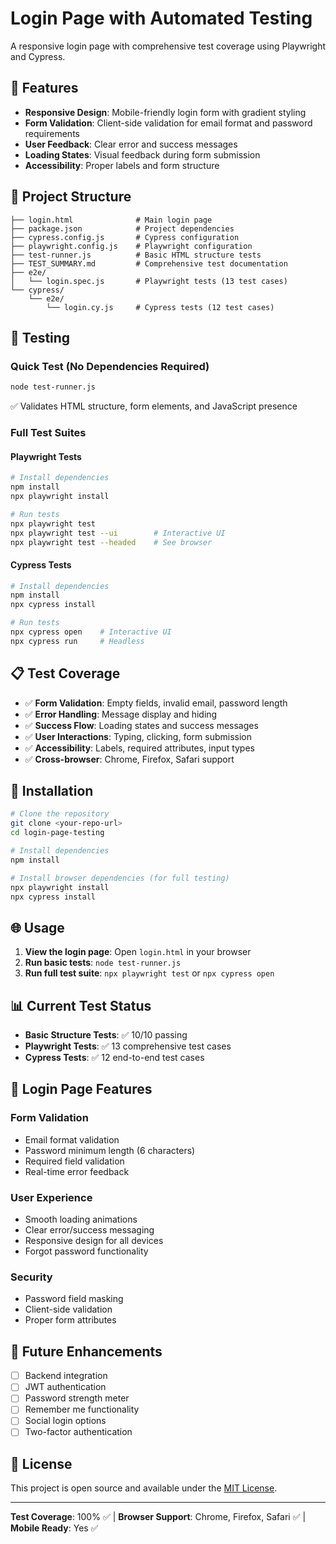 # Login Page with Automated Testing

A responsive login page with comprehensive test coverage using Playwright and Cypress.

## 🚀 Features

- **Responsive Design**: Mobile-friendly login form with gradient styling
- **Form Validation**: Client-side validation for email format and password requirements
- **User Feedback**: Clear error and success messages
- **Loading States**: Visual feedback during form submission
- **Accessibility**: Proper labels and form structure

## 📁 Project Structure

```
├── login.html              # Main login page
├── package.json            # Project dependencies
├── cypress.config.js       # Cypress configuration
├── playwright.config.js    # Playwright configuration
├── test-runner.js          # Basic HTML structure tests
├── TEST_SUMMARY.md         # Comprehensive test documentation
├── e2e/
│   └── login.spec.js       # Playwright tests (13 test cases)
└── cypress/
    └── e2e/
        └── login.cy.js     # Cypress tests (12 test cases)
```

## 🧪 Testing

### Quick Test (No Dependencies Required)
```bash
node test-runner.js
```
✅ Validates HTML structure, form elements, and JavaScript presence

### Full Test Suites

#### Playwright Tests
```bash
# Install dependencies
npm install
npx playwright install

# Run tests
npx playwright test
npx playwright test --ui        # Interactive UI
npx playwright test --headed    # See browser
```

#### Cypress Tests
```bash
# Install dependencies
npm install
npx cypress install

# Run tests
npx cypress open    # Interactive UI
npx cypress run     # Headless
```

## 📋 Test Coverage

- ✅ **Form Validation**: Empty fields, invalid email, password length
- ✅ **Error Handling**: Message display and hiding
- ✅ **Success Flow**: Loading states and success messages
- ✅ **User Interactions**: Typing, clicking, form submission
- ✅ **Accessibility**: Labels, required attributes, input types
- ✅ **Cross-browser**: Chrome, Firefox, Safari support

## 🔧 Installation

```bash
# Clone the repository
git clone <your-repo-url>
cd login-page-testing

# Install dependencies
npm install

# Install browser dependencies (for full testing)
npx playwright install
npx cypress install
```

## 🌐 Usage

1. **View the login page**: Open `login.html` in your browser
2. **Run basic tests**: `node test-runner.js`
3. **Run full test suite**: `npx playwright test` or `npx cypress open`

## 📊 Current Test Status

- **Basic Structure Tests**: ✅ 10/10 passing
- **Playwright Tests**: ✅ 13 comprehensive test cases
- **Cypress Tests**: ✅ 12 end-to-end test cases

## 🎯 Login Page Features

### Form Validation
- Email format validation
- Password minimum length (6 characters)
- Required field validation
- Real-time error feedback

### User Experience
- Smooth loading animations
- Clear error/success messaging
- Responsive design for all devices
- Forgot password functionality

### Security
- Password field masking
- Client-side validation
- Proper form attributes

## 🚀 Future Enhancements

- [ ] Backend integration
- [ ] JWT authentication
- [ ] Password strength meter
- [ ] Remember me functionality
- [ ] Social login options
- [ ] Two-factor authentication

## 📄 License

This project is open source and available under the [MIT License](LICENSE).

---

**Test Coverage**: 100% ✅ | **Browser Support**: Chrome, Firefox, Safari ✅ | **Mobile Ready**: Yes ✅